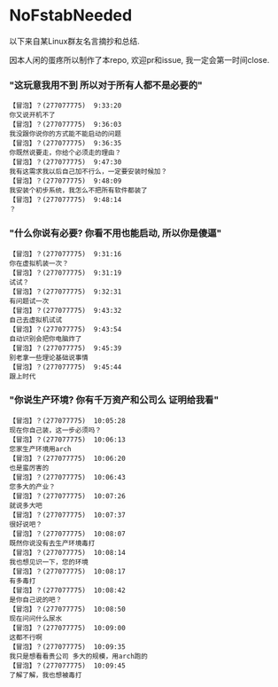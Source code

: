 # NoFstabNeeded

以下来自某Linux群友名言摘抄和总结.

因本人闲的蛋疼所以制作了本repo, 欢迎pr和issue, 我一定会第一时间close.

### "这玩意我用不到 所以对于所有人都不是必要的"
```
【冒泡】？(277077775)  9:33:20
你又说开机不了
【冒泡】？(277077775)  9:36:03
我没跟你说你的方式能不能启动的问题
【冒泡】？(277077775)  9:36:35
你既然说要走，你给个必须走的理由？
【冒泡】？(277077775)  9:47:30
我有这需求我以后自己加不行么，一定要安装时候加？
【冒泡】？(277077775)  9:48:09
我安装个初步系统，我怎么不把所有软件都装了
【冒泡】？(277077775)  9:48:14
？
```
### "什么你说有必要? 你看不用也能启动, 所以你是傻逼"
```
【冒泡】？(277077775)  9:31:16
你在虚拟机装一次？
【冒泡】？(277077775)  9:31:19
试试？
【冒泡】？(277077775)  9:32:31
有问题试一次
【冒泡】？(277077775)  9:43:32
自己去虚拟机试试
【冒泡】？(277077775)  9:43:54
自动识别会把你电脑炸了
【冒泡】？(277077775)  9:45:39
别老拿一些理论基础说事情
【冒泡】？(277077775)  9:45:44
跟上时代
```
### "你说生产环境? 你有千万资产和公司么 证明给我看"
```
【冒泡】？(277077775)  10:05:28
现在你自己装，这一步必须吗？
【冒泡】？(277077775)  10:06:13
您家生产环境用arch
【冒泡】？(277077775)  10:06:20
也是蛮厉害的
【冒泡】？(277077775)  10:06:43
您多大的产业？
【冒泡】？(277077775)  10:07:26
就说多大吧
【冒泡】？(277077775)  10:07:37
很好说吧？
【冒泡】？(277077775)  10:08:07
既然你说没有去生产环境毒打
【冒泡】？(277077775)  10:08:14
我也想见识一下，您的环境
【冒泡】？(277077775)  10:08:17
有多毒打
【冒泡】？(277077775)  10:08:42
是你自己说的吧？
【冒泡】？(277077775)  10:08:50
现在问问什么尿水
【冒泡】？(277077775)  10:09:00
这都不行啊
【冒泡】？(277077775)  10:09:35
我只是想看看贵公司 多大的规模，用arch跑的
【冒泡】？(277077775)  10:09:45
了解了解，我也想被毒打
```
